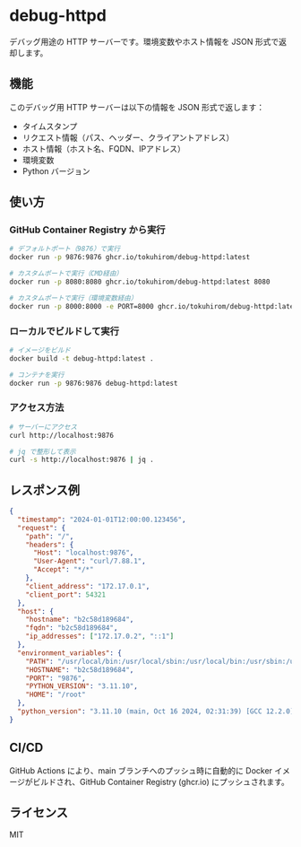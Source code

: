 # debug-httpd

デバッグ用途の HTTP サーバーです。環境変数やホスト情報を JSON 形式で返却します。

## 機能

このデバッグ用 HTTP サーバーは以下の情報を JSON 形式で返します：

- タイムスタンプ
- リクエスト情報（パス、ヘッダー、クライアントアドレス）
- ホスト情報（ホスト名、FQDN、IPアドレス）
- 環境変数
- Python バージョン

## 使い方

### GitHub Container Registry から実行

```bash
# デフォルトポート（9876）で実行
docker run -p 9876:9876 ghcr.io/tokuhirom/debug-httpd:latest

# カスタムポートで実行（CMD経由）
docker run -p 8080:8080 ghcr.io/tokuhirom/debug-httpd:latest 8080

# カスタムポートで実行（環境変数経由）
docker run -p 8000:8000 -e PORT=8000 ghcr.io/tokuhirom/debug-httpd:latest
```

### ローカルでビルドして実行

```bash
# イメージをビルド
docker build -t debug-httpd:latest .

# コンテナを実行
docker run -p 9876:9876 debug-httpd:latest
```

### アクセス方法

```bash
# サーバーにアクセス
curl http://localhost:9876

# jq で整形して表示
curl -s http://localhost:9876 | jq .
```

## レスポンス例

```json
{
  "timestamp": "2024-01-01T12:00:00.123456",
  "request": {
    "path": "/",
    "headers": {
      "Host": "localhost:9876",
      "User-Agent": "curl/7.88.1",
      "Accept": "*/*"
    },
    "client_address": "172.17.0.1",
    "client_port": 54321
  },
  "host": {
    "hostname": "b2c58d189684",
    "fqdn": "b2c58d189684",
    "ip_addresses": ["172.17.0.2", "::1"]
  },
  "environment_variables": {
    "PATH": "/usr/local/bin:/usr/local/sbin:/usr/local/bin:/usr/sbin:/usr/bin:/sbin:/bin",
    "HOSTNAME": "b2c58d189684",
    "PORT": "9876",
    "PYTHON_VERSION": "3.11.10",
    "HOME": "/root"
  },
  "python_version": "3.11.10 (main, Oct 16 2024, 02:31:39) [GCC 12.2.0]"
}
```

## CI/CD

GitHub Actions により、main ブランチへのプッシュ時に自動的に Docker イメージがビルドされ、GitHub Container Registry (ghcr.io) にプッシュされます。

## ライセンス

MIT